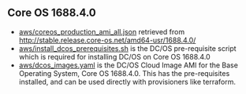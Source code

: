 Core OS 1688.4.0
----------------

* [aws/coreos_production_ami_all.json](aws/coreos_production_ami_all.json) retrieved from http://stable.release.core-os.net/amd64-usr/1688.4.0/
* [aws/install_dcos_prerequisites.sh](aws/install_dcos_prerequisites.sh) is the DC/OS pre-requisite script which is required for installing DC/OS on Core OS 1688.4.0
* [aws/dcos_images.yaml](aws/dcos_images.yaml) is the DC/OS Cloud Image AMI for the Base Operating System, Core OS 1688.4.0. This has the pre-requisites installed, and can be used directly with provisioners like terraform.
